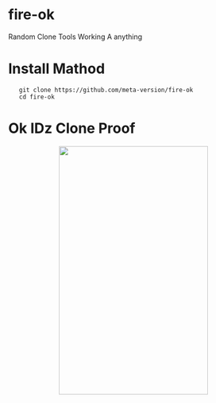 # fire-ok
Random Clone Tools Working A anything 

# Install Mathod

       git clone https://github.com/meta-version/fire-ok
       cd fire-ok

# Ok IDz Clone Proof

<p align="center">
<img src='SS/Screenshot_20220819-145308.png' style="height:500px;width:300px;" >
</p>
